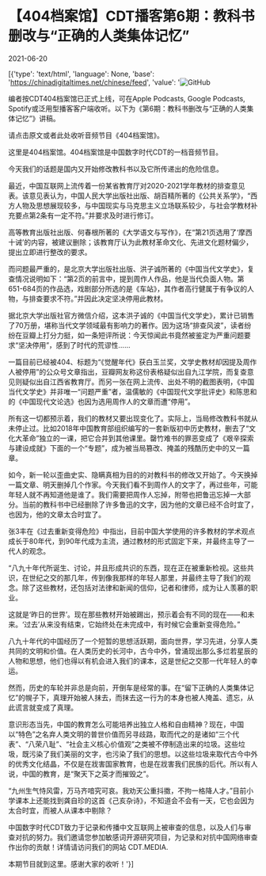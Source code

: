 # 【404档案馆】CDT播客第6期：教科书删改与“正确的人类集体记忆”

2021-06-20

[{'type': 'text/html', 'language': None, 'base': 'https://chinadigitaltimes.net/chinese/feed', 'value': '![GitHub](https://chinadigitaltimes.net/chinese/files/2021/06/海报2-1024x1024.jpg)



编者按CDT404档案馆已正式上线，可在Apple Podcasts, Google Podcasts, Spotify或泛用型播客客户端收听。以下为《第6期：教科书删改与“正确的人类集体记忆”》讲稿。

请点击原文或者此处收听音频节目《404档案馆》。



这里是404档案馆。404档案馆是中国数字时代CDT的一档音频节目。

今天我们的话题是国内又开始修改教科书以及它所传递出的危险信息。

最近，中国互联网上流传着一份某省教育厅对2020-2021学年教材的排查意见表。该意见表认为，中国人民大学出版社出版、胡百精所著的《公共关系学》，“西方人物及思想展现较多，与中国现实与马克思主义立场联系较少，与社会学教材补充要点第2条有一定不符。”并要求及时进行修订。

高等教育出版社出版、何春根所著的《大学语文与写作》，在“第21页选用了‘摩西十诫’的内容，被建议删除；该教育厅认为此教材革命文化、先进文化题材偏少，提出立即进行整改的要求。

而问题最严重的，是北京大学出版社出版、洪子诚所著的《中国当代文学史》，复查情况说明如下：“第2页的前言中，提到周作人作品，他是当代负面人物。第651-684页的作品选，戏剧部分所选的是《车站》，其作者高行健属于有争议的人物，与排查要求不符。”并因此决定坚决停用此教材。

据北京大学出版社官方微信介绍，这本洪子诚的《中国当代文学史》，累计已销售了70万册，堪称当代文学领域最有影响力的著作。因为这场“排查风波”，读者纷纷在豆瓣上打分力挺，如一条短评所说：今天惊闻此书竟然被鉴定为严重问题要求“坚决停用”，感到了时代的荒谬性……

一篇目前已经被404、标题为“《觉醒年代》获白玉兰奖，文学史教材却因提及周作人被停用”的公众号文章指出，豆瓣网友称这份表格疑似出自九江学院，而复查意见则疑似出自江西省教育厅。而另一张在网上流传、出处不明的截图表明，《中国当代文学史》并非唯一“问题严重”者，温儒敏的《中国现代文学批评史》和陈思和的《中国现代文论选》也因为选用周作人的文章而遭“停用”。

所有这一切都预示着，我们的教材又要出现变化了。实际上，当局修改教科书就从未停止过。比如2018年中国教育部组织编写的一套新版初中历史教材，删去了“文化大革命”独立的一课，把它合并到其他课里。罄竹难书的罪恶变成了《艰辛探索与建设成就》下面的一个“专题”，成为被当局篡改、掩盖的残酷历史中的又一篇章。

如今，新一轮以歪曲史实、隐瞒真相为目的的对教科书的修改又开始了。今天换掉一篇文章、明天删掉几个作家。今天我们看不到周作人的文字了，再过些年，可能年轻人就不再知道他是谁了。我们需要把周作人忘掉，附带也把鲁迅忘掉一大部分。当前的教科书中已经删除了许多鲁迅的文字，因为他的文章已经不合时宜了，也因为，他的文章太合时宜了。

张3丰在《过去重新变得危险》中指出，目前中国大学使用的许多教材的学术观点成长于80年代，到90年代成为主流，通过教材的形式固定下来，并最终主导了一代人的观念。

“八九十年代所诞生、讨论，并且形成共识的东西，现在正在被重新检视。这些共识，在世纪之交的那几年，传到像我那样的年轻人那里，并最终主导了我们的观念。除了这些教材，还包括对法律和新闻的信仰，记者和律师，成为让人羡慕的职业。

这就是‘昨日的世界’。现在那些教材开始被踢出，预示着会有不同的现在——和未来。‘过去’从来没有结束，它始终处在未完成中，有时候它会重新变得危险。”

八九十年代的中国经历了一个短暂的思想活跃期，面向世界，学习先进，分享人类共同的文明和价值。在人类历史的长河中，古今中外，曾涌现出那么多烂若星辰的人物和思想，他们也得以有机会进入我们的课本，这是世纪之交那一代年轻人的幸运。

然而，历史的车轮并非总是向前，开倒车是经常的事。在“留下正确的人类集体记忆”的幌子下，真理开始被人抹去，而抹去这一行为的本身也被人掩盖、遗忘，从此谎言就变成了真理。

意识形态当先，中国的教育怎么可能培养出独立人格和自由精神？现在，中国以“特色”之名弃人类文明的普世价值而另寻歧路，取而代之的是诸如“三个代表”、“八荣八耻”、“社会主义核心价值观”之类被不停制造出来的垃圾。这些垃圾，既污染了我们美丽的文字，也污染了我们的思想。以这些垃圾来取代古今中外的优秀文化结晶，不仅是在戕害国家教育，也是在戕害我们民族的后代。所以有人说，中国的教育，是“聚天下之英才而摧毁之”。

“九州生气恃风雷，万马齐喑究可哀。我劝天公重抖擞，不拘一格降人才。”目前小学课本上还能找到龚自珍的这首《己亥杂诗》，不知道会不会有一天，它也会因为太合时宜，而被人从课本中剔除？

中国数字时代CDT致力于记录和传播中文互联网上被审查的信息，以及人们与审查对抗的努力。我们邀请您参加敏感词开源研究项目，为记录和对抗中国网络审查作出你的贡献！详情请访问我们的网站 CDT.MEDIA.

本期节目就到这里。感谢大家的收听！'}]
